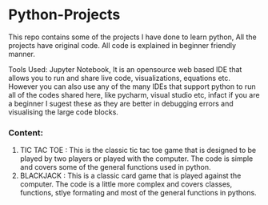 # Python-Projects
This repo contains some of the projects I have done to learn python, All the projects have original code.
All code is explained in beginner friendly manner.

Tools Used: Jupyter Notebook, It is an opensource web based IDE that allows you to run and share live code, visualizations, equations etc.
However you can also use any of the many IDEs that support python to run all of the codes shared here, like pycharm, visual studio etc, infact if you are a beginner I sugest these as they are better in debugging errors and visualising the large code blocks.

### Content:
1. TIC TAC TOE : This is the classic tic tac toe game that is designed to be played by two players or played with the computer. The code is simple and covers some of the general functions used in python.
2. BLACKJACK : This is a classic card game that is played against the computer. The code is a little more complex and covers classes, functions, stlye formating and most of the general functions in pythons.
